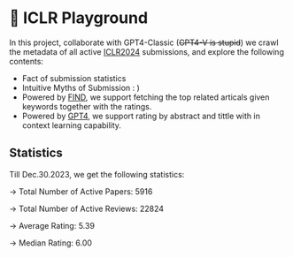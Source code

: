 # :full_moon_with_face: ICLR Playground
In this project, collaborate with GPT4-Classic (~~GPT4-V is stupid~~) we crawl the metadata of all active [ICLR2024](https://openreview.net/group?id=ICLR.cc/2024/Conference) submissions, and explore the following contents:

* Fact of submission statistics
* Intuitive Myths of Submission : )
* Powered by [FIND](), we support fetching the top related articals given keywords together with the ratings.
* Powered by [GPT4](), we support rating by abstract and tittle with in context learning capability.

## Statistics
Till Dec.30.2023, we get the following statistics:

-> Total Number of Active Papers: 5916

-> Total Number of Active Reviews: 22824

-> Average Rating: 5.39

-> Median Rating: 6.00
